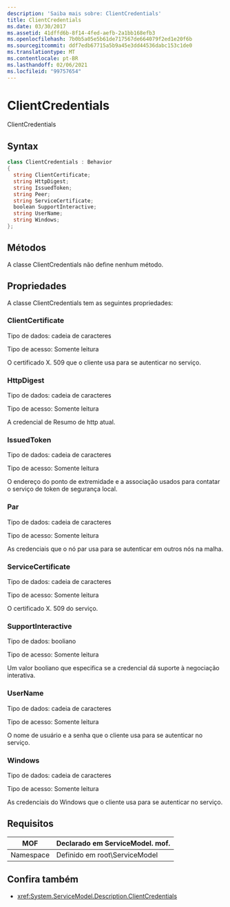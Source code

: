 ```yaml
---
description: 'Saiba mais sobre: ClientCredentials'
title: ClientCredentials
ms.date: 03/30/2017
ms.assetid: 41dffd6b-8f14-4fed-aefb-2a1bb168efb3
ms.openlocfilehash: 7b0b5a05e5b61de717567de664079f2ed1e20f6b
ms.sourcegitcommit: ddf7edb67715a5b9a45e3dd44536dabc153c1de0
ms.translationtype: MT
ms.contentlocale: pt-BR
ms.lasthandoff: 02/06/2021
ms.locfileid: "99757654"
---
```

# <a name="clientcredentials"></a>ClientCredentials

ClientCredentials  
  
## <a name="syntax"></a>Syntax  
  
```csharp
class ClientCredentials : Behavior  
{  
  string ClientCertificate;  
  string HttpDigest;  
  string IssuedToken;  
  string Peer;  
  string ServiceCertificate;  
  boolean SupportInteractive;  
  string UserName;  
  string Windows;  
};  
```  
  
## <a name="methods"></a>Métodos  

 A classe ClientCredentials não define nenhum método.  
  
## <a name="properties"></a>Propriedades  

 A classe ClientCredentials tem as seguintes propriedades:  
  
### <a name="clientcertificate"></a>ClientCertificate  

 Tipo de dados: cadeia de caracteres  
  
 Tipo de acesso: Somente leitura  
  
 O certificado X. 509 que o cliente usa para se autenticar no serviço.  
  
### <a name="httpdigest"></a>HttpDigest  

 Tipo de dados: cadeia de caracteres  
  
 Tipo de acesso: Somente leitura  
  
 A credencial de Resumo de http atual.  
  
### <a name="issuedtoken"></a>IssuedToken  

 Tipo de dados: cadeia de caracteres  
  
 Tipo de acesso: Somente leitura  
  
 O endereço do ponto de extremidade e a associação usados para contatar o serviço de token de segurança local.  
  
### <a name="peer"></a>Par  

 Tipo de dados: cadeia de caracteres  
  
 Tipo de acesso: Somente leitura  
  
 As credenciais que o nó par usa para se autenticar em outros nós na malha.  
  
### <a name="servicecertificate"></a>ServiceCertificate  

 Tipo de dados: cadeia de caracteres  
  
 Tipo de acesso: Somente leitura  
  
 O certificado X. 509 do serviço.  
  
### <a name="supportinteractive"></a>SupportInteractive  

 Tipo de dados: booliano  
  
 Tipo de acesso: Somente leitura  
  
 Um valor booliano que especifica se a credencial dá suporte à negociação interativa.  
  
### <a name="username"></a>UserName  

 Tipo de dados: cadeia de caracteres  
  
 Tipo de acesso: Somente leitura  
  
 O nome de usuário e a senha que o cliente usa para se autenticar no serviço.  
  
### <a name="windows"></a>Windows  

 Tipo de dados: cadeia de caracteres  
  
 Tipo de acesso: Somente leitura  
  
 As credenciais do Windows que o cliente usa para se autenticar no serviço.  
  
## <a name="requirements"></a>Requisitos  
  
|MOF|Declarado em ServiceModel. mof.|  
|---------|-----------------------------------|  
|Namespace|Definido em root\ServiceModel|  
  
## <a name="see-also"></a>Confira também

- <xref:System.ServiceModel.Description.ClientCredentials>

